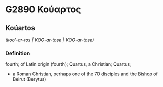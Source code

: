 # G2890 Κούαρτος

## Koúartos

_(koo'-ar-tos | KOO-ar-tose | KOO-ar-tose)_

### Definition

fourth; of Latin origin (fourth); Quartus, a Christian; Quartus; 

- a Roman Christian, perhaps one of the 70 disciples and the Bishop of Beirut (Berytus)
